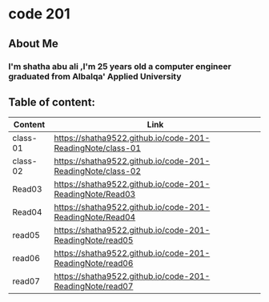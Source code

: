 # code 201
## About Me
### I'm shatha abu ali ,I'm 25 years old a computer engineer graduated from Albalqa' Applied University

##  Table of content:

| Content | Link |
| ------------- | ------------- |
| class-01 | https://shatha9522.github.io/code-201-ReadingNote/class-01 |
| class-02 |https://shatha9522.github.io/code-201-ReadingNote/class-02|
| Read03 | https://shatha9522.github.io/code-201-ReadingNote/Read03 |
| Read04 |https://shatha9522.github.io/code-201-ReadingNote/Read04 |
| read05 | https://shatha9522.github.io/code-201-ReadingNote/read05 |
| read06 | https://shatha9522.github.io/code-201-ReadingNote/read06 |
| read07 | https://shatha9522.github.io/code-201-ReadingNote/read07 |